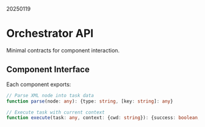 20250119

# Orchestrator API

Minimal contracts for component interaction.

## Component Interface

Each component exports:

```typescript
// Parse XML node into task data
function parse(node: any): {type: string, [key: string]: any}

// Execute task with current context
function execute(task: any, context: {cwd: string}): {success: boolean, error?: string}
```